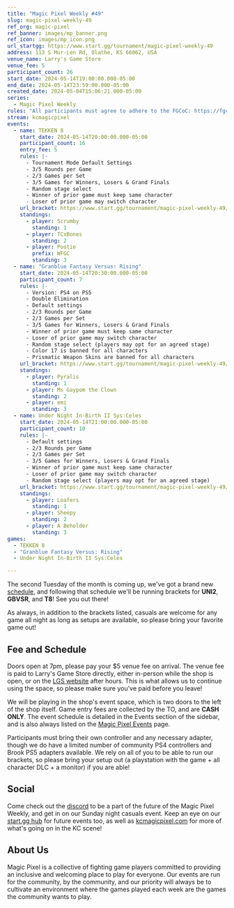 ```yaml
---
title: "Magic Pixel Weekly #49"
slug: magic-pixel-weekly-49
ref_org: magic-pixel
ref_banner: images/mp_banner.png
ref_icon: images/mp_icon.png
url_startgg: https://www.start.gg/tournament/magic-pixel-weekly-49
address: 113 S Mur-Len Rd, Olathe, KS 66062, USA
venue_name: Larry's Game Store
venue_fee: 5
participant_count: 26
start_date: 2024-05-14T19:00:00.000-05:00
end_date: 2024-05-14T23:59:00.000-05:00
created_date: 2024-05-04T15:06:21.000-05:00
series:
  - Magic Pixel Weekly
rules: "All participants must agree to adhere to the FGCoC: https://fgcoc.com/"
stream: kcmagicpixel
events:
  - name: TEKKEN 8
    start_date: 2024-05-14T20:00:00.000-05:00
    participant_count: 16
    entry_fee: 5
    rules: |-
      - Tournament Mode Default Settings
      - 3/5 Rounds per Game
      - 2/3 Games per Set
      - 3/5 Games for Winners, Losers & Grand Finals
      - Random stage select
      - Winner of prior game must keep same character
      - Loser of prior game may switch character
    url_bracket: https://www.start.gg/tournament/magic-pixel-weekly-49/events/tekken-8/brackets/1654709/2466718
    standings:
      - player: Scrumby
        standing: 1
      - player: TCxBones
        standing: 2
      - player: Pootie
        prefix: WFGC
        standing: 3
  - name: "Granblue Fantasy Versus: Rising"
    start_date: 2024-05-14T20:30:00.000-05:00
    participant_count: 7
    rules: |-
      - Version: PS4 on PS5
      - Double Elimination
      - Default settings
      - 2/3 Rounds per Game
      - 2/3 Games per Set
      - 3/5 Games for Winners, Losers & Grand Finals
      - Winner of prior game must keep same character
      - Loser of prior game may switch character
      - Random stage select (players may opt for an agreed stage)
      - Color 17 is banned for all characters
      - Prismatic Weapon Skins are banned for all characters
    url_bracket: https://www.start.gg/tournament/magic-pixel-weekly-49/events/granblue-fantasy-versus-rising/brackets/1654708/2466717
    standings:
      - player: Pyralis
        standing: 1
      - player: Ms Gaypom the Clown
        standing: 2
      - player: emi
        standing: 3
  - name: Under Night In-Birth II Sys:Celes
    start_date: 2024-05-14T21:00:00.000-05:00
    participant_count: 10
    rules: |-
      - Default settings
      - 2/3 Rounds per Game
      - 2/3 Games per Set
      - 3/5 Games for Winners, Losers & Grand Finals
      - Winner of prior game must keep same character
      - Loser of prior game may switch character
      - Random stage select (players may opt for an agreed stage)
    url_bracket: https://www.start.gg/tournament/magic-pixel-weekly-49/events/under-night-in-birth-ii-sys-celes/brackets/1654710/2466719
    standings:
      - player: Loafers
        standing: 1
      - player: Sheepy
        standing: 2
      - player: A Beholder
        standing: 3
games:
  - TEKKEN 8
  - "Granblue Fantasy Versus: Rising"
  - Under Night In-Birth II Sys:Celes

---
```


The second Tuesday of the month is coming up, we've got a brand new [schedule](https://kcmagicpixel.com/events/), and following that schedule we'll be running brackets for **UNI2**, **GBVSR**, and **T8**! See you out there!

As always, in addition to the brackets listed, casuals are welcome for any game all night as long as setups are available, so please bring your favorite game out! 

## Fee and Schedule

Doors open at 7pm, please pay your $5 venue fee on arrival. The venue fee is paid to Larry's Game Store directly, either in-person while the shop is open, or on the [LGS website](https://www.larrysgamestore.com/products/kc-magic-pixel-5) after hours. This is what allows us to continue using the space, so please make sure you've paid before you leave!

We will be playing in the shop's event space, which is two doors to the left of the shop itself. Game entry fees are collected by the TO, and are **CASH ONLY**. The event schedule is detailed in the Events section of the sidebar, and is also always listed on the [Magic Pixel Events](https://kcmagicpixel.com/events/) page.

Participants must bring their own controller and any necessary adapter, though we do have a limited number of community PS4 controllers and Brook PS5 adapters available. We rely on all of you to be able to run our brackets, so please bring your setup out (a playstation with the game + all character DLC + a monitor) if you are able!  

## Social

Come check out the [discord](https://discord.gg/jkmn6CVrrQ) to be a part of the future of the Magic Pixel Weekly, and get in on our Sunday night casuals event. Keep an eye on our [start.gg hub](https://www.start.gg/hub/magic-pixel) for future events too, as well as [kcmagicpixel.com](https://kcmagicpixel.com) for more of what's going on in the KC scene!

## About Us

Magic Pixel is a collective of fighting game players committed to providing an inclusive and welcoming place to play for everyone. Our events are run for the community, by the community, and our priority will always be to cultivate an environment where the games played each week are the games the community wants to play.
  